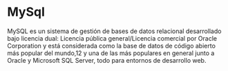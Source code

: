 # MySql

MySQL es un sistema de gestión de bases de datos relacional desarrollado bajo licencia dual: Licencia pública general/Licencia comercial por Oracle Corporation y está considerada como la base de datos de código abierto más popular del mundo,1​2​ y una de las más populares en general junto a Oracle y Microsoft SQL Server, todo para entornos de desarrollo web.
